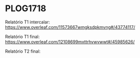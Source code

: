 # PLOG1718

Relatório T1 intercalar: https://www.overleaf.com/11573667wmgksdpkmvng#/43774117/

Relatório T1 final: https://www.overleaf.com/12108699mxttrhvwvwwt#/45985626/

Relatório T2 final:

